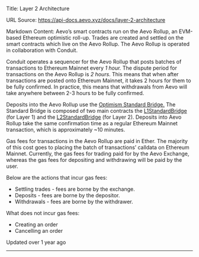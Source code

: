Title: Layer 2 Architecture

URL Source: https://api-docs.aevo.xyz/docs/layer-2-architecture

Markdown Content:
Aevo’s smart contracts run on the Aevo Rollup, an EVM-based Ethereum optimistic roll-up. Trades are created and settled on the smart contracts which live on the Aevo Rollup. The Aevo Rollup is operated in collaboration with Conduit.

Conduit operates a sequencer for the Aevo Rollup that posts batches of transactions to Ethereum Mainnet every _1 hour._ The dispute period for transactions on the Aevo Rollup is _2 hours_. This means that when after transactions are posted onto Ethereum Mainnet, it takes 2 hours for them to be fully confirmed. In practice, this means that withdrawals from Aevo will take anywhere between 2-3 hours to be fully confirmed.

Deposits into the Aevo Rollup use the [Optimism Standard Bridge.](https://community.optimism.io/docs/developers/bridge/standard-bridge/#) The Standard Bridge is composed of two main contracts the [L1StandardBridge](https://github.com/ethereum-optimism/optimism/blob/master/packages/contracts/contracts/L1/messaging/L1StandardBridge.sol) (for Layer 1) and the [L2StandardBridge](https://github.com/ethereum-optimism/optimism/blob/master/packages/contracts/contracts/L2/messaging/L2StandardBridge.sol) (for Layer 2). Deposits into Aevo Rollup take the same confirmation time as a regular Ethereum Mainnet transaction, which is approximately ~10 minutes.

Gas fees for transactions in the Aevo Rollup are paid in Ether. The majority of this cost goes to placing the batch of transactions’ calldata on Ethereum Mainnet. Currently, the gas fees for trading paid for by the Aevo Exchange, whereas the gas fees for depositing and withdrawing will be paid by the user.

Below are the actions that incur gas fees:

*   Settling trades - fees are borne by the exchange.
*   Deposits - fees are borne by the depositor.
*   Withdrawals - fees are borne by the withdrawer.

What does not incur gas fees:

*   Creating an order
*   Cancelling an order

Updated over 1 year ago

* * *
